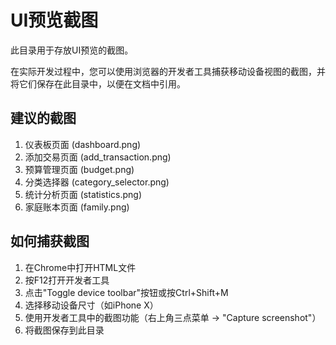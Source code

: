 # UI预览截图

此目录用于存放UI预览的截图。

在实际开发过程中，您可以使用浏览器的开发者工具捕获移动设备视图的截图，并将它们保存在此目录中，以便在文档中引用。

## 建议的截图

1. 仪表板页面 (dashboard.png)
2. 添加交易页面 (add_transaction.png)
3. 预算管理页面 (budget.png)
4. 分类选择器 (category_selector.png)
5. 统计分析页面 (statistics.png)
6. 家庭账本页面 (family.png)

## 如何捕获截图

1. 在Chrome中打开HTML文件
2. 按F12打开开发者工具
3. 点击"Toggle device toolbar"按钮或按Ctrl+Shift+M
4. 选择移动设备尺寸（如iPhone X）
5. 使用开发者工具中的截图功能（右上角三点菜单 -> "Capture screenshot"）
6. 将截图保存到此目录
